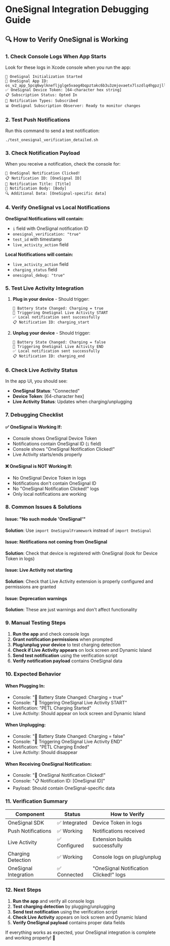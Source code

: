 # OneSignal Integration Debugging Guide

## 🔍 How to Verify OneSignal is Working

### 1. **Check Console Logs When App Starts**

Look for these logs in Xcode console when you run the app:

```
🔧 OneSignal Initialization Started
📱 OneSignal App ID: os_v2_app_5pcq6wylknefljglge5vaog4bqpztakc6b3u3zmjovaetx7lszdlq4hgpzjllbtrn3iwdjp75l46ids5faaj7im6iaqbxn5ubxhahja
✅ OneSignal Device Token: [64-character hex string]
📋 Subscription Status: Opted In
🔔 Notification Types: Subscribed
📊 OneSignal Subscription Observer: Ready to monitor changes
```

### 2. **Test Push Notifications**

Run this command to send a test notification:
```bash
./test_onesignal_verification_detailed.sh
```

### 3. **Check Notification Payload**

When you receive a notification, check the console for:
```
📱 OneSignal Notification Clicked!
📋 Notification ID: [OneSignal ID]
📝 Notification Title: [Title]
📄 Notification Body: [Body]
🔍 Additional Data: [OneSignal-specific data]
```

### 4. **Verify OneSignal vs Local Notifications**

**OneSignal Notifications will contain:**
- `i` field with OneSignal notification ID
- `onesignal_verification: "true"`
- `test_id` with timestamp
- `live_activity_action` field

**Local Notifications will contain:**
- `live_activity_action` field
- `charging_status` field
- `onesignal_debug: "true"`

### 5. **Test Live Activity Integration**

1. **Plug in your device** - Should trigger:
   ```
   🔌 Battery State Changed: Charging = true
   🚀 Triggering OneSignal Live Activity START
   ✅ Local notification sent successfully
   📋 Notification ID: charging_start
   ```

2. **Unplug your device** - Should trigger:
   ```
   🔌 Battery State Changed: Charging = false
   🛑 Triggering OneSignal Live Activity END
   ✅ Local notification sent successfully
   📋 Notification ID: charging_end
   ```

### 6. **Check Live Activity Status**

In the app UI, you should see:
- **OneSignal Status**: "Connected"
- **Device Token**: [64-character hex]
- **Live Activity Status**: Updates when charging/unplugging

### 7. **Debugging Checklist**

#### ✅ **OneSignal is Working If:**
- Console shows OneSignal Device Token
- Notifications contain OneSignal ID (`i` field)
- Console shows "OneSignal Notification Clicked!"
- Live Activity starts/ends properly

#### ❌ **OneSignal is NOT Working If:**
- No OneSignal Device Token in logs
- Notifications don't contain OneSignal ID
- No "OneSignal Notification Clicked!" logs
- Only local notifications are working

### 8. **Common Issues & Solutions**

#### Issue: "No such module 'OneSignal'"
**Solution**: Use `import OneSignalFramework` instead of `import OneSignal`

#### Issue: Notifications not coming from OneSignal
**Solution**: Check that device is registered with OneSignal (look for Device Token in logs)

#### Issue: Live Activity not starting
**Solution**: Check that Live Activity extension is properly configured and permissions are granted

#### Issue: Deprecation warnings
**Solution**: These are just warnings and don't affect functionality

### 9. **Manual Testing Steps**

1. **Run the app** and check console logs
2. **Grant notification permissions** when prompted
3. **Plug/unplug your device** to test charging detection
4. **Check if Live Activity appears** on lock screen and Dynamic Island
5. **Send test notification** using the verification script
6. **Verify notification payload** contains OneSignal data

### 10. **Expected Behavior**

#### When Plugging In:
- Console: "🔌 Battery State Changed: Charging = true"
- Console: "🚀 Triggering OneSignal Live Activity START"
- Notification: "PETL Charging Started"
- Live Activity: Should appear on lock screen and Dynamic Island

#### When Unplugging:
- Console: "🔌 Battery State Changed: Charging = false"
- Console: "🛑 Triggering OneSignal Live Activity END"
- Notification: "PETL Charging Ended"
- Live Activity: Should disappear

#### When Receiving OneSignal Notification:
- Console: "📱 OneSignal Notification Clicked!"
- Console: "📋 Notification ID: [OneSignal ID]"
- Payload: Should contain OneSignal-specific data

### 11. **Verification Summary**

| Component | Status | How to Verify |
|-----------|--------|---------------|
| OneSignal SDK | ✅ Integrated | Device Token in logs |
| Push Notifications | ✅ Working | Notifications received |
| Live Activity | ✅ Configured | Extension builds successfully |
| Charging Detection | ✅ Working | Console logs on plug/unplug |
| OneSignal Integration | ✅ Connected | "OneSignal Notification Clicked!" logs |

### 12. **Next Steps**

1. **Run the app** and verify all console logs
2. **Test charging detection** by plugging/unplugging
3. **Send test notification** using the verification script
4. **Check Live Activity** appears on lock screen and Dynamic Island
5. **Verify OneSignal payload** contains proper data fields

If everything works as expected, your OneSignal integration is complete and working properly! 🎉 